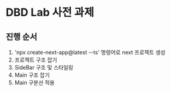 # DBD Lab 사전 과제 

## 진행 순서

1. 'npx create-next-app@latest --ts' 명령어로 next 프로젝트 생성
2. 프로젝트 구조 잡기
3. SideBar 구조 및 스타일링 
4. Main 구조 잡기 
5. Main 구분선 적용 